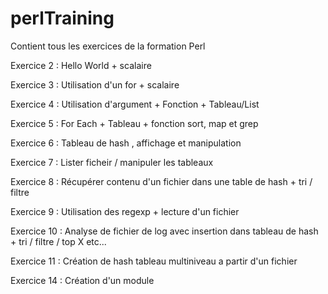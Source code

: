 perlTraining
============

Contient tous les exercices de la formation Perl

Exercice 2 : Hello World + scalaire

Exercice 3 : Utilisation d'un for + scalaire

Exercice 4 : Utilisation d'argument + Fonction + Tableau/List

Exercice 5 : For Each + Tableau + fonction sort, map et grep

Exercice 6 : Tableau de hash , affichage et manipulation

Exercice 7 : Lister ficheir / manipuler les tableaux

Exercice 8 : Récupérer contenu d'un fichier dans une table de hash + tri / filtre

Exercice 9 : Utilisation des regexp + lecture d'un fichier

Exercice 10 : Analyse de fichier de log avec insertion dans tableau de hash + tri / filtre / top X etc...

Exercice 11 : Création de hash tableau multiniveau a partir d'un fichier

Exercice 14 : Création d'un module
